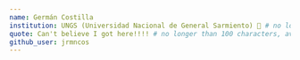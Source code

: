 ```yaml
---
name: Germán Costilla
institution: UNGS (Universidad Nacional de General Sarmiento) 🚩 # no longer than 58 characters
quote: Can't believe I got here!!!! # no longer than 100 characters, avoid using quotes(") to guarantee the format remains the same.
github_user: jrmncos
---
```


